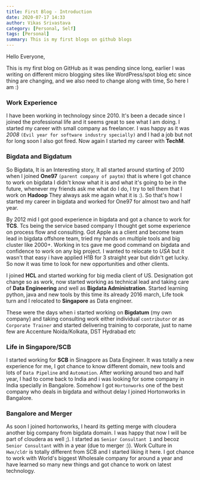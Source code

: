 ```yaml
---
title: First Blog - Introduction 
date: 2020-07-17 14:33
author: Vikas Srivastava
category: [Personal, Self]
tags: [Personal]
summary: This is my first blogs on github blogs
---
```



Hello Everyone,

This is my first blog on GitHub as it was pending since long, earlier I was writing on different micro blogging sites like WordPress/spot blog etc since thing are changing, and we also need to change along with time, So here I am :)


### **Work Experience**

I have been working in technology since 2010. It's been a decade since I joined the professional life and it seems great to see what I am doing. I started my career with small company as freelancer. I was happy as it was *2008* `(Evil year for software industry specially)` and I had a job but not for long soon I also got fired. Now again I started my career with **TechM**.


### **Bigdata and Bigdatum**

So Bigdata, It is an Interesting story, It all started around starting of 2010 when I joined **One97** `(parent company of paytm)` that is where I got chance to work on bigdata I didn't know what it is and what it's going to be in the future, whenever my friends ask me what do I do, I try to tell them that I work on **Hadoop** They always ask me again what it is :). So that's how I started my career in bigdata and worked for One97 for almost two and half year.  

By 2012 mid I got good experience in bigdata and got a chance to work for **TCS**. Tcs being the service based company I thought get some experience on process flow and consulting. Got Apple as a client and become team lead in bigdata offshore team, tried my hands on multiple tools and big cluster like 2000+. Working in tcs gave me good command on bigdata and confidence to work on any big project. I wanted to relocate to *USA* but it wasn't that easy i have applied H1B for 3 straight year but didn't get lucky. So now it was time to look for new opportunities and other clients.

I joined **HCL** and started working for big media client of US. Designation got change so as work, now started working as technical lead and taking care of **Data Engineering** and well as **Bigdata Administration**. Started learning python, java and new tools by this time its already 2016 march, Life took turn and I relocated to **Singapore** as Data engineer.

These were the days when i started working on **Bigdatum** (my own company) and taking consulting work either individual `contributor` or as `Corporate Trainer` and started delivering training to corporate, just to name few are Accenture Noida/Kolkata, DST Hydrabad etc

### **Life in Singapore/SCB**
I started working for **SCB** in Sinagpore as Data Engineer. It was totally a new experience for me, I got chance to know different domain, new tools and lots of `Data Pipeline` and `Automation`. After working around two and half year, I had to come back to India and i was looking for some company in India specially in Bangalore. Somehow I got `Hortonworks` one of the best company who deals in bigdata and without delay I joined Hortonworks in Bangalore.

### **Bangalore and Merger**
As soon I joined hortonworks, I heard its getting merge with cloudera another big company from bigdata domain. I was happy that now I will be part of cloudera as well ;). I started as `Senior Consultant 1` and becoz `Senior Consultant` with in a year (due to merger :)). Work Culture in `Hwx/cldr` is totally different from SCB and I started liking it here. I got chance to work with World's biggest Wholesale company for around a year and have learned so many new things and got chance to work on latest technology. 